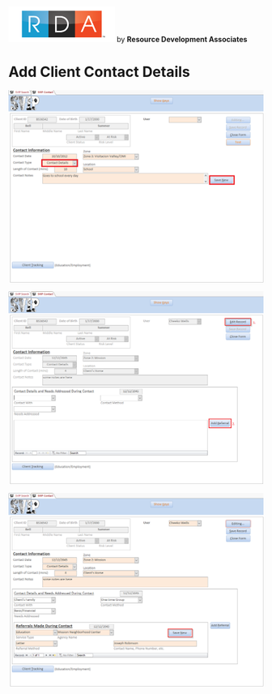 ![RDA Logo](../img/RDA_transparent_210x70.png "RDA Logo") by **Resource Development Associates**

# Add Client Contact Details

![](img/contactInformation.png)

![](img/editClientContact.png)

![](img/saveReferral.png)